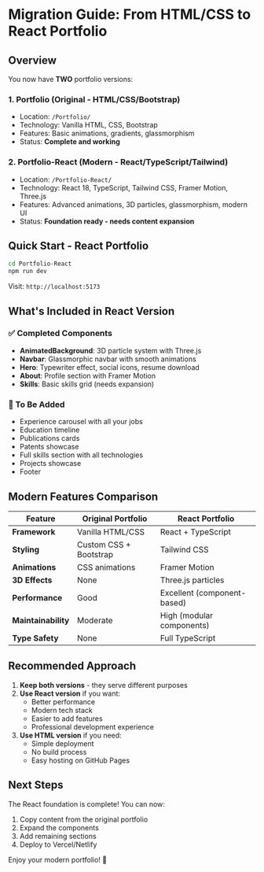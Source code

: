 # Migration Guide: From HTML/CSS to React Portfolio

## Overview

You now have **TWO** portfolio versions:

### 1. **Portfolio** (Original - HTML/CSS/Bootstrap)
- Location: `/Portfolio/`
- Technology: Vanilla HTML, CSS, Bootstrap
- Features: Basic animations, gradients, glassmorphism
- Status: **Complete and working**

### 2. **Portfolio-React** (Modern - React/TypeScript/Tailwind)
- Location: `/Portfolio-React/`
- Technology: React 18, TypeScript, Tailwind CSS, Framer Motion, Three.js
- Features: Advanced animations, 3D particles, glassmorphism, modern UI
- Status: **Foundation ready - needs content expansion**

## Quick Start - React Portfolio

```bash
cd Portfolio-React
npm run dev
```

Visit: `http://localhost:5173`

## What's Included in React Version

### ✅ Completed Components
- **AnimatedBackground**: 3D particle system with Three.js
- **Navbar**: Glassmorphic navbar with smooth animations
- **Hero**: Typewriter effect, social icons, resume download
- **About**: Profile section with Framer Motion
- **Skills**: Basic skills grid (needs expansion)

### 🚧 To Be Added
- Experience carousel with all your jobs
- Education timeline
- Publications cards
- Patents showcase
- Full skills section with all technologies
- Projects showcase
- Footer

## Modern Features Comparison

| Feature | Original Portfolio | React Portfolio |
|---------|-------------------|-----------------|
| **Framework** | Vanilla HTML/CSS | React + TypeScript |
| **Styling** | Custom CSS + Bootstrap | Tailwind CSS |
| **Animations** | CSS animations | Framer Motion |
| **3D Effects** | None | Three.js particles |
| **Performance** | Good | Excellent (component-based) |
| **Maintainability** | Moderate | High (modular components) |
| **Type Safety** | None | Full TypeScript |

## Recommended Approach

1. **Keep both versions** - they serve different purposes
2. **Use React version** if you want:
   - Better performance
   - Modern tech stack
   - Easier to add features
   - Professional development experience
3. **Use HTML version** if you need:
   - Simple deployment
   - No build process
   - Easy hosting on GitHub Pages

## Next Steps

The React foundation is complete! You can now:

1. Copy content from the original portfolio
2. Expand the components
3. Add remaining sections
4. Deploy to Vercel/Netlify

Enjoy your modern portfolio! 🚀

